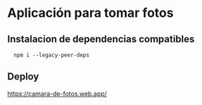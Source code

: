 # Aplicación para tomar fotos


## Instalacion de dependencias compatibles
```
  npm i --legacy-peer-deps
```
## Deploy

https://camara-de-fotos.web.app/
